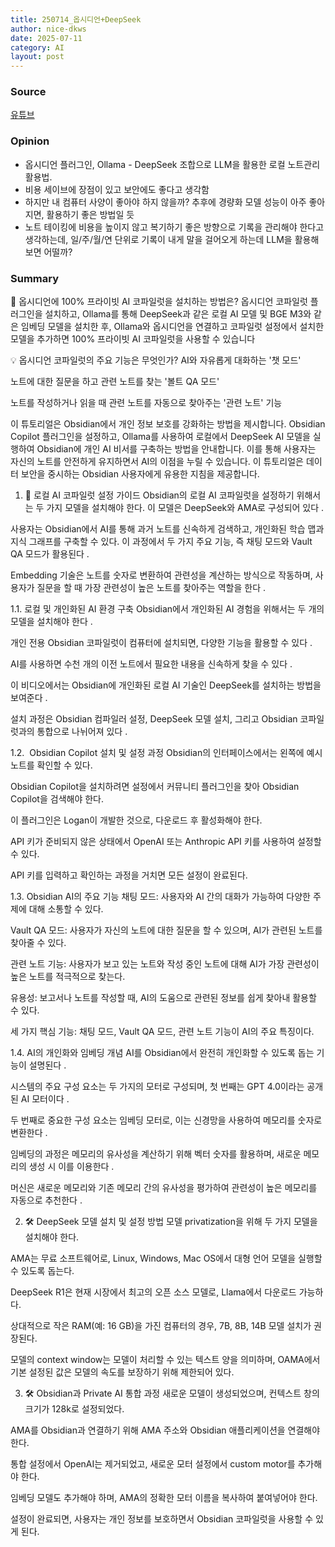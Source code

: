 ```yaml
---
title: 250714_옵시디언+DeepSeek
author: nice-dkws
date: 2025-07-11
category: AI
layout: post
---
```

### Source
[유튜브](https://youtu.be/tC9wegnRyZk?si=JPmhWenvN7hhAJPa)

### Opinion
* 옵시디언 플러그인, Ollama - DeepSeek 조합으로 LLM을 활용한 로컬 노트관리 활용법.
* 비용 세이브에 장점이 있고 보안에도 좋다고 생각함
* 하지만 내 컴퓨터 사양이 좋아야 하지 않을까? 추후에 경량화 모델 성능이 아주 좋아지면, 활용하기 좋은 방법일 듯
* 노트 테이킹에 비용을 높이지 않고 복기하기 좋은 방향으로 기록을 관리해야 한다고 생각하는데, 일/주/월/연 단위로 기록이 내게 말을 걸어오게 하는데 LLM을 활용해보면 어떨까?

### Summary
📌 옵시디언에 100% 프라이빗 AI 코파일럿을 설치하는 방법은?
옵시디언 코파일럿 플러그인을 설치하고, Ollama를 통해 DeepSeek과 같은 로컬 AI 모델 및 BGE M3와 같은 임베딩 모델을 설치한 후, Ollama와 옵시디언을 연결하고 코파일럿 설정에서 설치한 모델을 추가하면 100% 프라이빗 AI 코파일럿을 사용할 수 있습니다

💡 옵시디언 코파일럿의 주요 기능은 무엇인가?
AI와 자유롭게 대화하는 '챗 모드'

노트에 대한 질문을 하고 관련 노트를 찾는 '볼트 QA 모드'

노트를 작성하거나 읽을 때 관련 노트를 자동으로 찾아주는 '관련 노트' 기능

이 튜토리얼은 Obsidian에서 개인 정보 보호를 강화하는 방법을 제시합니다. Obsidian Copilot 플러그인을 설정하고, Ollama를 사용하여 로컬에서 DeepSeek AI 모델을 실행하여 Obsidian에 개인 AI 비서를 구축하는 방법을 안내합니다. 이를 통해 사용자는 자신의 노트를 안전하게 유지하면서 AI의 이점을 누릴 수 있습니다. 이 튜토리얼은 데이터 보안을 중시하는 Obsidian 사용자에게 유용한 지침을 제공합니다.

1. 🤖 로컬 AI 코파일럿 설정 가이드
Obsidian의 로컬 AI 코파일럿을 설정하기 위해서는 두 가지 모델을 설치해야 한다. 이 모델은 DeepSeek와 AMA로 구성되어 있다 .

사용자는 Obsidian에서 AI를 통해 과거 노트를 신속하게 검색하고, 개인화된 학습 맵과 지식 그래프를 구축할 수 있다. 이 과정에서 두 가지 주요 기능, 즉 채팅 모드와 Vault QA 모드가 활용된다 .

Embedding 기술은 노트를 숫자로 변환하여 관련성을 계산하는 방식으로 작동하며, 사용자가 질문을 할 때 가장 관련성이 높은 노트를 찾아주는 역할을 한다 .

1.1. 로컬 및 개인화된 AI 환경 구축
Obsidian에서 개인화된 AI 경험을 위해서는 두 개의 모델을 설치해야 한다 .

개인 전용 Obsidian 코파일럿이 컴퓨터에 설치되면, 다양한 기능을 활용할 수 있다 .

AI를 사용하면 수천 개의 이전 노트에서 필요한 내용을 신속하게 찾을 수 있다 .

이 비디오에서는 Obsidian에 개인화된 로컬 AI 기술인 DeepSeek를 설치하는 방법을 보여준다 .

설치 과정은 Obsidian 컴파일러 설정, DeepSeek 모델 설치, 그리고 Obsidian 코파일럿과의 통합으로 나뉘어져 있다 .

1.2. ️ Obsidian Copilot 설치 및 설정 과정
Obsidian의 인터페이스에서는 왼쪽에 예시 노트를 확인할 수 있다.

Obsidian Copilot을 설치하려면 설정에서 커뮤니티 플러그인을 찾아 Obsidian Copilot을 검색해야 한다.

이 플러그인은 Logan이 개발한 것으로, 다운로드 후 활성화해야 한다.

API 키가 준비되지 않은 상태에서 OpenAI 또는 Anthropic API 키를 사용하여 설정할 수 있다.

API 키를 입력하고 확인하는 과정을 거치면 모든 설정이 완료된다.

1.3. Obsidian AI의 주요 기능
채팅 모드: 사용자와 AI 간의 대화가 가능하여 다양한 주제에 대해 소통할 수 있다.

Vault QA 모드: 사용자가 자신의 노트에 대한 질문을 할 수 있으며, AI가 관련된 노트를 찾아줄 수 있다.

관련 노트 기능: 사용자가 보고 있는 노트와 작성 중인 노트에 대해 AI가 가장 관련성이 높은 노트를 적극적으로 찾는다.

유용성: 보고서나 노트를 작성할 때, AI의 도움으로 관련된 정보를 쉽게 찾아내 활용할 수 있다.

세 가지 핵심 기능: 채팅 모드, Vault QA 모드, 관련 노트 기능이 AI의 주요 특징이다.

1.4. AI의 개인화와 임베딩 개념
AI를 Obsidian에서 완전히 개인화할 수 있도록 돕는 기능이 설명된다 .

시스템의 주요 구성 요소는 두 가지의 모터로 구성되며, 첫 번째는 GPT 4.0이라는 공개된 AI 모터이다 .

두 번째로 중요한 구성 요소는 임베딩 모터로, 이는 신경망을 사용하여 메모리를 숫자로 변환한다 .

임베딩의 과정은 메모리의 유사성을 계산하기 위해 벡터 숫자를 활용하며, 새로운 메모리의 생성 시 이를 이용한다 .

머신은 새로운 메모리와 기존 메모리 간의 유사성을 평가하여 관련성이 높은 메모리를 자동으로 추천한다 .



2. 🛠️ DeepSeek 모델 설치 및 설정 방법
모델 privatization을 위해 두 가지 모델을 설치해야 한다.

AMA는 무료 소프트웨어로, Linux, Windows, Mac OS에서 대형 언어 모델을 실행할 수 있도록 돕는다.

DeepSeek R1은 현재 시장에서 최고의 오픈 소스 모델로, Llama에서 다운로드 가능하다.

상대적으로 작은 RAM(예: 16 GB)을 가진 컴퓨터의 경우, 7B, 8B, 14B 모델 설치가 권장된다.

모델의 context window는 모델이 처리할 수 있는 텍스트 양을 의미하며, OAMA에서 기본 설정된 값은 모델의 속도를 보장하기 위해 제한되어 있다.



3. 🛠️ Obsidian과 Private AI 통합 과정
새로운 모델이 생성되었으며, 컨텍스트 창의 크기가 128k로 설정되었다.

AMA를 Obsidian과 연결하기 위해 AMA 주소와 Obsidian 애플리케이션을 연결해야 한다.

통합 설정에서 OpenAI는 제거되었고, 새로운 모터 설정에서 custom motor를 추가해야 한다.

임베딩 모델도 추가해야 하며, AMA의 정확한 모터 이름을 복사하여 붙여넣어야 한다.

설정이 완료되면, 사용자는 개인 정보를 보호하면서 Obsidian 코파일럿을 사용할 수 있게 된다.
